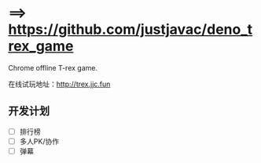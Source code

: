 # ==> https://github.com/justjavac/deno_trex_game

Chrome offline T-rex game.

在线试玩地址：http://trex.jjc.fun

## 开发计划

- [ ] 排行榜
- [ ] 多人PK/协作
- [ ] 弹幕
